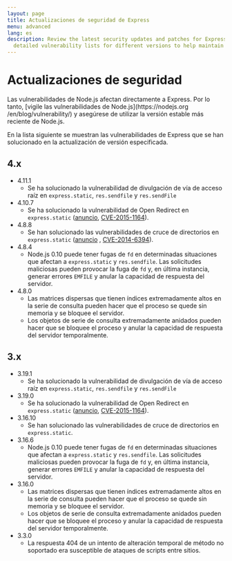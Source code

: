 ```yaml
---
layout: page
title: Actualizaciones de seguridad de Express
menu: advanced
lang: es
description: Review the latest security updates and patches for Express.js, including
  detailed vulnerability lists for different versions to help maintain a secure application.
---
```


# Actualizaciones de seguridad

<div class="doc-box doc-notice" markdown="1">
Las vulnerabilidades de Node.js afectan directamente a Express. Por lo tanto, [vigile las vulnerabilidades de Node.js](https://nodejs.org
/en/blog/vulnerability/) y asegúrese de utilizar la versión estable más reciente de Node.js.
</div>

En la lista siguiente se muestran las vulnerabilidades de Express que se han solucionado en la actualización de versión especificada.

## 4.x

  * 4.11.1
    * Se ha solucionado la vulnerabilidad de divulgación de vía de acceso raíz en `express.static`, `res.sendfile` y `res.sendFile`
  * 4.10.7
    * Se ha solucionado la vulnerabilidad de Open Redirect en `express.static` ([anuncio](https://npmjs.com/advisories/35), [CVE-2015-1164](http://cve.mitre.org/cgi-bin/cvename.cgi?name=CVE-2015-1164)).
  * 4.8.8
    * Se han solucionado las vulnerabilidades de cruce de directorios en `express.static` ([anuncio](http://npmjs.com/advisories/32) , [CVE-2014-6394](http://cve.mitre.org/cgi-bin/cvename.cgi?name=CVE-2014-6394)).
  * 4.8.4
    * Node.js 0.10 puede tener fugas de `fd` en determinadas situaciones que afectan a `express.static` y `res.sendfile`. Las solicitudes maliciosas pueden provocar la fuga de `fd` y, en última instancia, generar errores `EMFILE` y anular la capacidad de respuesta del servidor.
  * 4.8.0
    * Las matrices dispersas que tienen índices extremadamente altos en la serie de consulta pueden hacer que el proceso se quede sin memoria y se bloquee el servidor.
    * Los objetos de serie de consulta extremadamente anidados pueden hacer que se bloquee el proceso y anular la capacidad de respuesta del servidor temporalmente.

## 3.x

  * 3.19.1
    * Se ha solucionado la vulnerabilidad de divulgación de vía de acceso raíz en `express.static`, `res.sendfile` y `res.sendFile`
  * 3.19.0
    * Se ha solucionado la vulnerabilidad de Open Redirect en `express.static` ([anuncio](https://npmjs.com/advisories/35), [CVE-2015-1164](http://cve.mitre.org/cgi-bin/cvename.cgi?name=CVE-2015-1164)).
  * 3.16.10
    * Se han solucionado las vulnerabilidades de cruce de directorios en `express.static`.
  * 3.16.6
    * Node.js 0.10 puede tener fugas de `fd` en determinadas situaciones que afectan a `express.static` y `res.sendfile`. Las solicitudes maliciosas pueden provocar la fuga de `fd` y, en última instancia, generar errores `EMFILE` y anular la capacidad de respuesta del servidor.
  * 3.16.0
    * Las matrices dispersas que tienen índices extremadamente altos en la serie de consulta pueden hacer que el proceso se quede sin memoria y se bloquee el servidor.
    * Los objetos de serie de consulta extremadamente anidados pueden hacer que se bloquee el proceso y anular la capacidad de respuesta del servidor temporalmente.
  * 3.3.0
    * La respuesta 404 de un intento de alteración temporal de método no soportado era susceptible de ataques de scripts entre sitios.
